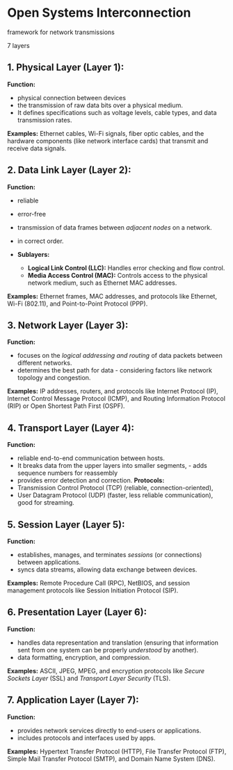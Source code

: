 # Open Systems Interconnection 

framework for network transmissions

7 layers

## 1. **Physical Layer (Layer 1):**
**Function:** 
   - physical connection between devices
   - the transmission of raw data bits over a physical medium. 
   - It defines specifications such as voltage levels, cable types, and data transmission rates.

**Examples:** Ethernet cables, Wi-Fi signals, fiber optic cables, and the hardware components (like network interface cards) that transmit and receive data signals.

## 2. **Data Link Layer (Layer 2):**
**Function:** 
- reliable
- error-free 
- transmission of data frames between _adjacent nodes_ on a network.
- in correct order.
   
- **Sublayers:** 
     - **Logical Link Control (LLC):** Handles error checking and flow control.
     - **Media Access Control (MAC):** Controls access to the physical network medium, such as Ethernet MAC addresses.

**Examples:** Ethernet frames, MAC addresses, and protocols like Ethernet, Wi-Fi (802.11), and Point-to-Point Protocol (PPP).

## 3. **Network Layer (Layer 3):**
**Function:**
- focuses on the _logical addressing and routing_ of data packets between different networks.
- determines the best path for data - considering factors like network topology and congestion.

**Examples:** IP addresses, routers, and protocols like Internet Protocol (IP), Internet Control Message Protocol (ICMP), and Routing Information Protocol (RIP) or Open Shortest Path First (OSPF).

## 4. **Transport Layer (Layer 4):**
**Function:** 
- reliable end-to-end communication between hosts. 
- It breaks data from the upper layers into smaller segments, - adds sequence numbers for reassembly
-  provides error detection and correction.
**Protocols:** 
- Transmission Control Protocol (TCP) (reliable, connection-oriented), 
- User Datagram Protocol (UDP) (faster, less reliable communication), good for streaming.

## 5. **Session Layer (Layer 5):**
**Function:** 
- establishes, manages, and terminates _sessions_ (or connections) between applications.
- syncs data streams, allowing data exchange between devices.

**Examples:** Remote Procedure Call (RPC), NetBIOS, and session management protocols like Session Initiation Protocol (SIP).

## 6. **Presentation Layer (Layer 6):**
**Function:** 
- handles data representation and translation (ensuring that information sent from one system can be properly _understood_ by another). 
- data formatting, encryption, and compression.

**Examples:** ASCII, JPEG, MPEG, and encryption protocols like _Secure Sockets Layer_ (SSL) and _Transport Layer Security_ (TLS).

## 7. **Application Layer (Layer 7):**
**Function:** 
- provides network services directly to end-users or applications.
- includes protocols and interfaces used by apps.

**Examples:** Hypertext Transfer Protocol (HTTP), File Transfer Protocol (FTP), Simple Mail Transfer Protocol (SMTP), and Domain Name System (DNS).
